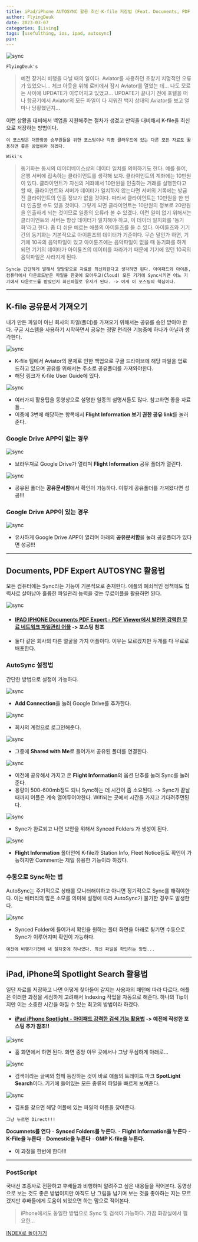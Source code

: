 ```yaml
---
title: iPad/iPhone AUTOSYNC 활용 최신 K-file 저장법 (Feat. Documents, PDF Expert, Sync, 동기화)
author: FlyingDeuk
date: 2023-03-07
categories: [Living]
tags: [usefulthing, ios, ipad, autosync]
pin:
---
```


![sync](/img/living/ipad/sync.png)

`FlyingDeuk's`
> 예전 장거리 비행을 다닐 때의 일이다. Aviator를 사용하던 초창기 치명적인 오류가 있었으니... 체크 아웃을 위해 로비에서 잠시 Aviator를 열었는 데... 나도 모르는 사이에 UPDATE가 이루어지고 있었고... UPDATE가 끝나기 전에 호텔을 떠나 항공기에서 Aviator의 모든 파일이 다 지워진 백지 상태의 Aviator를 보고 얼마나 당황했던지...

이런 상황을 대비해서 백업을 지원해주는 절차가 생겼고 만약을 대비해서 K-file을 최신으로 저장하는 방법이다. 

`이 포스팅은 대한항공 승무원들을 위한 포스팅이나 각종 클라우드에 있는 다른 모든 자료도 활용하면 좋은 방법이라 하겠다.`

`Wiki's`
> 동기화는 동시의 데이터베이스상의 데이터 일치를 의미하기도 한다. 예를 들어, 은행 서버에 접속하는 클라이언트를 생각해 보자. 클라이언트의 계좌에는 10만원이 있다. 클라이언트가 자신의 계좌에서 10만원을 인출하는 거래를 실행한다고 할 때, 클라이언트와 서버가 데이터가 일치하지 않는다면 서버의 기록에는 방금 전 클라이언트의 인출 정보가 없을 것이다. 따라서 클라이언트는 10만원을 한 번 더 인출할 수도 있을 것이다. 그렇게 되면 클라이언트는 10만원의 정보로 20만원을 인출하게 되는 것이므로 일종의 오류라 볼 수 있겠다. 이런 일이 없기 위해서는 클라이언트와 서버는 항상 데이터가 일치해야 하고, 이 데이터 일치화를 '동기화'라고 한다. 좀 더 쉬운 예로는 애플의 아이튠즈를 들 수 있다. 아이튠즈와 기기간의 동기화는 기본적으로 아이튠즈의 데이터가 기준이다. 무슨 말인가 하면, 기기에 10곡의 음악파일이 있고 아이튠즈에는 음악파일이 없을 때 동기화를 하게 되면 기기의 데이터가 아이튠즈의 데이터를 따라가기 때문에 기기에 있던 10곡의 음악파일은 사라지게 된다.

`Sync는 간단하게 말해서 양방향으로 자료를 최신화한다고 생각하면 된다. 아이패드와 아이폰, 컴퓨터에서 다운로드받은 파일을 한곳에 모아두고(Cloud) 모든 기기에 Sync시키면 어느 기기에서 다운로드를 받았던지 최신파일로 유지가 된다. -> 이게 이 포스팅의 핵심이다.`

------------

## K-file 공유문서 가져오기
내가 만든 파일이 아닌 회사의 파일(폴더)를 가져오기 위해서는 공유를 승인 받아야 한다. 구글 시스템을 사용하기 시작하면서 공유는 정말 편리한 기능중에 하나가 아닐까 생각한다. 

![sync](/img/living/ipad/sync1.jpg)
- K-file 팀에서 Aviator의 문제로 인한 백업으로 구글 드라이브에 해당 파일을 업로드하고 있으며 공유를 위해서는 주소로 공유폴더를 가져와야한다. 
- 해당 링크가 K-file User Guide에 있다. 


![sync](/img/living/ipad/sync2.jpg)
- 여러가지 활용팁을 동영상으로 설명한 일종의 설명서들도 많다. 참고하면 좋을 자료들...
- 이중에 3번에 해당하는 항목에서 **Flight Information 보기 권한 공유 link**를 눌러 준다. 

### Google Drive APP이 없는 경우

![sync](/img/living/ipad/sync3.jpg)
- 브라우져로 Google Drive가 열리며 **Flight Information** 공유 폴더가 열린다. 


![sync](/img/living/ipad/sync4.jpg)
- 공유된 폴더는 **공유문서함**에서 확인이 가능하다. 이렇게 공유폴더를 가져왔다면 성공!!!

### Google Drive APP이 있는 경우

![sync](/img/living/ipad/sync5.jpg)
- 유사하게 Google Drive APP이 열리며 아래의 **공유문서함**을 눌러 공유폴더가 있다면 성공!!!


------
## Documents, PDF Expert AUTOSYNC 활용법
모든 컴퓨터에는 Sync라는 기능이 기본적으로 존재한다. 애플의 폐쇠적인 정책에도 협력사로 살아남아 훌륭한 파일관리 능력을 갖는 무료어플을 활용하면 된다. 

![sync](/img/living/ipad/sync6.jpg)


- #### [IPAD IPHONE Documents PDF Expert - PDF Viewer에서 발전한 강력한 무료 네트워크 파일관리 어플](/posts/documents/) -> 포스팅 참조
- 둘다 같은 회사의 다른 얼굴을 가지 어플이다. 이유는 모르겠지만 두개를 다 무료로 배포한다. 


### AutoSync 설정법
간단한 방법으로 설정이 가능하다. 

![sync](/img/living/ipad/sync7.jpg)
- **Add Connection**을 눌러 Google Drive를 추가한다. 


![sync](/img/living/ipad/sync8.jpg)
- 회사의 계정으로 로그인해준다. 

![sync](/img/living/ipad/sync9.jpg)
- 그중에 **Shared with Me**로 들어가서 공유된 폴더를 연결한다. 

![sync](/img/living/ipad/sync10.jpg)
- 이전에 공유해서 가지고 온 **Flight Information**의 옵션 단추를 눌러 Sync를 눌러준다. 
- 용량이 500-600mb정도 되니 Sync하는 데 시간이 좀 소요된다. -> Sync가 끝날때까지 어플은 계속 열어두어야한다. Wifi되는 곳에서 시간을 가지고 기다려주면된다. 


![sync](/img/living/ipad/sync11.jpg)
- Sync가 완료되고 나면 보안을 위해서 Synced Folders 가 생성이 된다. 

![sync](/img/living/ipad/sync13.jpg)
- **Flight Information** 폴더안에 K-file과 Station Info, Fleet Notice등도 확인이 가능하지만 Comment는 제일 유용한 기능이라 하겠다. 

### 수동으로 Sync하는 법
AutoSync는 주기적으로 상태를 모니터해야하고 아니면 정기적으로 Sync를 해줘야한다. 이는 배터리의 많은 소모를 의미해 설정에 따라 AutoSync가 불가한 경우도 발생한다. 

![sync](/img/living/ipad/sync12.jpg)
- Synced Folder에 들어가서 확인을 원하는 폴더 화면을 아래로 튕기면 수동으로 Sync가 이루어지며 확인이 가능하다. 

`예전에 비행가기전에 내 절차중에 하나였다. 최신 파일을 확인하는 방법...`

--------

## iPad, iPhone의 Spotlight Search 활용법
일단 자료를 저장하고 나면 어떻게 찾아들어 갈지는 사용자의 패턴에 따라 다르다. 애플은 이러한 과정을 세심하게 고려해서 Indexing 작업을 자동으로 해준다. 하나의 Tip이지만 이는 소중한 시간을 아낄 수 있는 최고의 방법이라 하겠다. 

- #### [iPad iPhone Spotlight - 아이패드 강력한 검색 기능 활용법](/posts/IpadSpot/) -> 예전에 작성한 포스팅 추가 참조!!


![sync](/img/living/ipad/sync14.jpg)
- 홈 화면에서 하면 된다. 화면 중앙 아무 곳에서나 그냥 무심하게 아래로...

![sync](/img/living/ipad/sync15.jpg)
- 검색이라는 글씨와 함께 등장하는 것이 바로 애플의 트레이드 마크 **SpotLight Search**이다. 기기에 들어있는 모든 종류의 파일을 빠르게 보여준다. 

![sync](/img/living/ipad/sync16.jpg)
- 김포를 찾으면 해당 어플에 있는 파일의 이름을 찾아준다. 

`그냥 누르면 Direct!!!`

**Documnets를 연다** - **Synced Folders를 누른다.** - **Flight Information을 누른다** - **K-File을 누른다** - **Domestic을 누른다** - **GMP K-file을 누른다.**
- 이 과정을 한번에 한다!!!

------

### PostScript
국내선 조종사로 전환하고 후배들과 비행하며 알려주고 싶은 내용들을 적어본다. 동영상으로 보는 것도 좋은 방법이지만 아직도 난 그림을 넘기며 보는 것을 좋아하는 지는 모르겠지만 후배들에게 도움이 되었으면 하는 맘으로 적어본다. 

> iPhone에서도 동일한 방법으로 Sync 및 검색이 가능하다. 가끔 화장실에서 필요한...


[INDEX로 돌아가기](/posts/Ipad/)
